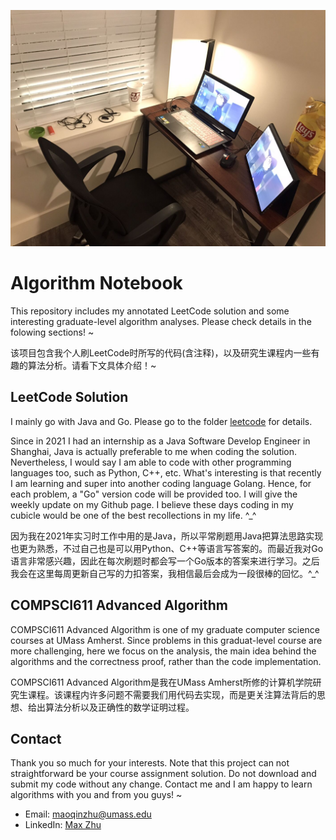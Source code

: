 ![MIPS](https://github.com/MaxyZhu75/Algorithm-Summary/blob/main/myCubicle.jpg)
# Algorithm Notebook
This repository includes my annotated LeetCode solution and some interesting graduate-level algorithm analyses. Please check details in the folowing sections! ~

该项目包含我个人刷LeetCode时所写的代码(含注释)，以及研究生课程内一些有趣的算法分析。请看下文具体介绍！~

## LeetCode Solution
I mainly go with Java and Go. Please go to the folder [leetcode](https://github.com/MaxyZhu75/Algorithm-Summary/tree/main/leetcode) for details.

Since in 2021 I had an internship as a Java Software Develop Engineer in Shanghai, Java is actually preferable to me when coding the solution. Nevertheless, I would say I am able to code with other programming languages too, such as Python, C++, etc. What's interesting is that recently I am learning and super into another coding language Golang. Hence, for each problem, a "Go" version code will be provided too. I will give the weekly update on my Github page. I believe these days coding in my cubicle would be one of the best recollections in my life. ^_^

因为我在2021年实习时工作中用的是Java，所以平常刷题用Java把算法思路实现也更为熟悉，不过自己也是可以用Python、C++等语言写答案的。而最近我对Go语言非常感兴趣，因此在每次刷题时都会写一个Go版本的答案来进行学习。之后我会在这里每周更新自己写的力扣答案，我相信最后会成为一段很棒的回忆。^_^
## COMPSCI611 Advanced Algorithm
COMPSCI611 Advanced Algorithm is one of my graduate computer science courses at UMass Amherst. Since problems in this graduat-level course are more challenging, here we focus on the analysis, the main idea behind the algorithms and the correctness proof, rather than the code implementation.

COMPSCI611 Advanced Algorithm是我在UMass Amherst所修的计算机学院研究生课程。该课程内许多问题不需要我们用代码去实现，而是更关注算法背后的思想、给出算法分析以及正确性的数学证明过程。
## Contact
Thank you so much for your interests. Note that this project can not straightforward be your course assignment solution. Do not download and submit my code without any change. Contact me and I am happy to learn algorithms with you and from you guys! ~
* Email: maoqinzhu@umass.edu
* LinkedIn: [Max Zhu](https://www.linkedin.com/in/maoqin-zhu/)
